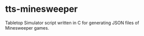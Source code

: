 # tts-minesweeper
Tabletop Simulator script written in C for generating JSON files of Minesweeper games.
